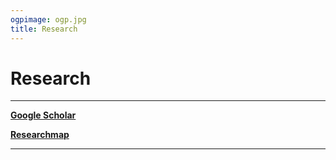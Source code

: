 ```yaml
---
ogpimage: ogp.jpg
title: Research
---
```


# Research

***

[**Google Scholar**](https://scholar.google.co.jp/citations?user=4S4CT4oAAAAJ)

[**Researchmap**](https://researchmap.jp/matsuuratomoya)

***